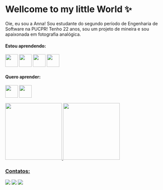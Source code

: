 # Wellcome to my little World :sparkles:
Oie, eu sou a Anna!
Sou estudante do segundo período de Engenharia de Software na PUCPR! Tenho 22 anos, sou um projeto de mineira e sou apaixonada em fotografia analógica.
  
#### Estou aprendendo:
<img src="https://cdn.jsdelivr.net/gh/devicons/devicon@latest/icons/mysql/mysql-original-wordmark.svg" width="40" height="40" /> <img src="https://cdn.jsdelivr.net/gh/devicons/devicon@latest/icons/python/python-plain-wordmark.svg" width="40" height="40" /> <img src="https://cdn.jsdelivr.net/gh/devicons/devicon@latest/icons/html5/html5-original-wordmark.svg" width="40" height="40" /> <img src="https://cdn.jsdelivr.net/gh/devicons/devicon@latest/icons/php/php-original.svg" width="40" height="40" />

#### Quero aprender:
 <img src="https://cdn.jsdelivr.net/gh/devicons/devicon@latest/icons/swift/swift-original.svg" width="40" height="40"/> <img src="https://cdn.jsdelivr.net/gh/devicons/devicon@latest/icons/java/java-original-wordmark.svg" width="40" height="40" />


<div>
<a href="https://github.com/annaquezia">
<img loading="lazy" height="180em" src="https://github-readme-stats.vercel.app/api/top-langs/?username=annaquezia&layout=compact&langs_count=7&theme=dracula"/>
<img loading="lazy" height="180em" src="https://github-readme-stats.vercel.app/api?username=annaquezia&show_icons=true&theme=dracula"/>
</div>

### Contatos:
<div>
<a href="https://instagram.com/annaquezia_" target="_blank"><img loading="lazy" src="https://img.shields.io/badge/-Instagram-%23E4405F?style=for-the-badge&logo=instagram&logoColor=white" target="_blank"></a>
<a href = "mailto:annaquezia.dossantos@gmail.com"><img loading="lazy" src="https://img.shields.io/badge/Gmail-D14836?style=for-the-badge&logo=gmail&logoColor=white" target="_blank"></a>
<a href="https://www.linkedin.com/in/anna-quézia-dos-santos-6b0739298/" target="_blank"><img loading="lazy" src="https://img.shields.io/badge/-LinkedIn-%230077B5?style=for-the-badge&logo=linkedin&logoColor=white" target="_blank"></a>   
</div>
